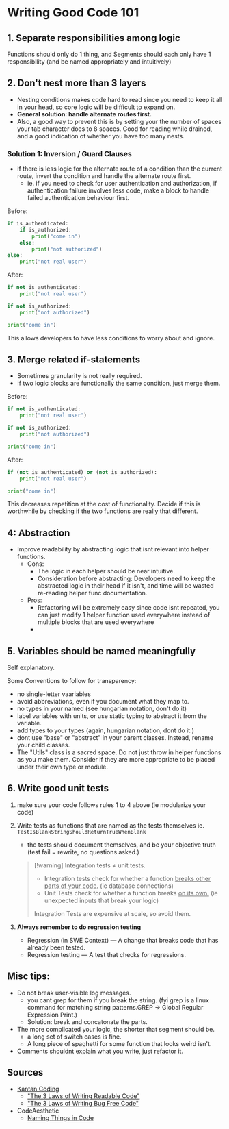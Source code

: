 # Writing Good Code 101

## 1. Separate responsibilities among logic

Functions should only do 1 thing, and Segments should each only have 1 responsibility (and be named appropriately and intuitively)

## 2. Don't nest more than 3 layers

- Nesting conditions makes code hard to read since you need to keep it all in your head, so core logic will be difficult to expand on.
- **General solution: handle alternate routes first.**
- Also, a good way to prevent this is by setting your the number of spaces your tab character does to 8 spaces. Good for reading while drained, and a good indication of whether you have too many nests.

### Solution 1: Inversion / Guard Clauses

- if there is less logic for the alternate route of a condition than the current route, invert the condition and handle the alternate route first.
    - ie. if you need to check for user authentication and authorization, if authentication failure involves less code, make a block to handle failed authentication behaviour first.
  
Before:

```python
if is_authenticated:
    if is_authorized:
        print("come in")
    else:
        print("not authorized")
else:
    print("not real user")
```
  
After:

```python
if not is_authenticated:
    print("not real user")

if not is_authorized: 
    print("not authorized")

print("come in")    
```

This allows developers to have less conditions to worry about and ignore.

## 3. Merge related if-statements

- Sometimes granularity is not really required.
- If two logic blocks are functionally the same condition, just merge them.

Before:

```python
if not is_authenticated:
    print("not real user")

if not is_authorized: 
    print("not authorized")

print("come in")    
```
  
After:

```python
if (not is_authenticated) or (not is_authorized):
    print("not real user")

print("come in")
```

This decreases repetition at the cost of functionality. Decide if this is worthwhile by checking if the two functions are really that different.

## 4: Abstraction

- Improve readability by abstracting logic that isnt relevant into helper functions.
    - Cons:
        - The logic in each helper should be near intuitive.
        - Consideration before abstracting: Developers need to keep the abstracted logic in their head if it isn't, and time will be wasted re-reading helper func documentation.
    - Pros:
        - Refactoring will be extremely easy since code isnt repeated, you can just modify 1 helper function used everywhere instead of multiple blocks that are used everywhere
        -

## 5. Variables should be named meaningfully

Self explanatory.
  
Some Conventions to follow for transparency:

- no single-letter vaariables
- avoid abbreviations, even if you document what they map to.
- no types in your named (see hungarian notation, don't do it)
- label variables with units, or use static typing to abstract it from the variable.
- add types to your types (again, hungarian notation, dont do it.)
- dont use "base" or "abstract" in your parent classes. Instead, rename your child classes.
- The "Utils" class is a sacred space. Do not just throw in helper functions as you make them. Consider if they are more appropriate to be placed under their own type or module.

## 6. Write good unit tests

1. make sure your code follows rules 1 to 4 above (ie modularize your code)
2. Write tests as functions that are named as the tests themselves ie. `TestIsBlankStringShouldReturnTrueWhenBlank`
   - the tests should document themselves, and be your objective truth (test fail = rewrite, no questions asked.)

    >[!warning] Integration tests ≠ unit tests.
    >
    > - Integration tests check for whether a function <u>breaks other parts of your code.</u> (ie database connections)
    > - Unit Tests check for whether a function breaks <u>on its own.</u> (ie unexpected inputs that break your logic)
    >  
    > Integration Tests are expensive at scale, so avoid them.

3. **Always remember to do regression testing**
    - Regression (in SWE Context) &#8212; A change that breaks code that has already been tested.
    - Regression testing &#8212; A test that checks for regressions.

## Misc tips:

- Do not break user-visible log messages.
    - you cant grep for them if you break the string. (fyi grep is a linux command for matching string patterns.GREP &#8594; Global Regular Expression Print.)
    - Solution: break and concatonate the parts.
- The more complicated your logic, the shorter that segment should be.
    - a long set of switch cases is fine.
    - A long piece of spaghetti for some function that looks weird isn't.
- Comments shouldnt explain what you write, just refactor it.

## Sources

- [Kantan Coding](https://www.youtube.com/@kantancoding)
    - ["The 3 Laws of Writing Readable Code"](https://youtu.be/-AzSRHiV9Cc?si=wqGkZDYRm8szBAJf)
    - ["The 3 Laws of Writing Bug Free Code"](https://youtu.be/-AzSRHiV9Cc?si=wqGkZDYRm8szBAJf)
- CodeAesthetic
    - [Naming Things in Code](https://youtu.be/-J3wNP6u5YU?si=G0FyYg6O9J7D5MXe)

<!--TODO: https://youtu.be/qHa0h8SWI00?si=QwiWPid5TuO89DDt add this-->